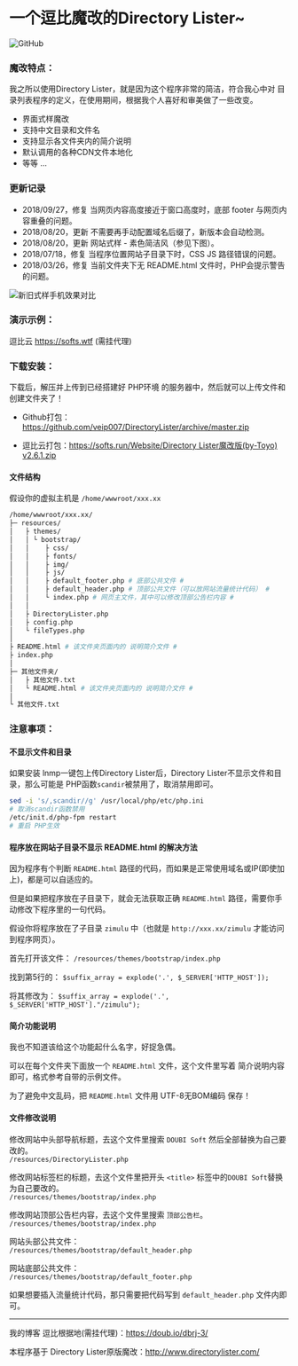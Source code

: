 # 一个逗比魔改的Directory Lister~


![GitHub](https://img.shields.io/github/license/mashape/apistatus.svg)


### 魔改特点：

我之所以使用Directory Lister，就是因为这个程序非常的简洁，符合我心中对 目录列表程序的定义，在使用期间，根据我个人喜好和审美做了一些改变。
- 界面式样魔改
- 支持中文目录和文件名
- 支持显示各文件夹内的简介说明
- 默认调用的各种CDN文件本地化
- 等等 ...

### 更新记录

 - 2018/09/27，修复 当网页内容高度接近于窗口高度时，底部 footer 与网页内容重叠的问题。
 - 2018/08/20，更新 不需要再手动配置域名后缀了，新版本会自动检测。
 - 2018/08/20，更新 网站式样 - 素色简洁风（参见下图）。
 - 2018/07/18，修复 当程序位置网站子目录下时，CSS JS 路径错误的问题。
 - 2018/03/26，修复 当前文件夹下无 README.html 文件时，PHP会提示警告的问题。
 
![新旧式样手机效果对比](https://github.com/veip007/DirectoryLister/raw/master/Compared.png)

### 演示示例：

逗比云 https://softs.wtf (需挂代理)

### 下载安装：

下载后，解压并上传到已经搭建好 PHP环境 的服务器中，然后就可以上传文件和创建文件夹了！

- Github打包：https://github.com/veip007/DirectoryLister/archive/master.zip

- 逗比云打包：[https://softs.run/Website/Directory Lister魔改版(by-Toyo) v2.6.1.zip](https://softs.run/Website/Directory%20Lister%E9%AD%94%E6%94%B9%E7%89%88%28by-Toyo%29%20v2.6.1.zip)

#### 文件结构
假设你的虚拟主机是 `/home/wwwroot/xxx.xx`
``` bash
/home/wwwroot/xxx.xx/
├─ resources/
│   ├ themes/
│   │ └ bootstrap/
│   │    ├ css/
│   │    ├ fonts/
│   │    ├ img/
│   │    ├ js/
│   │    ├ default_footer.php # 底部公共文件 #
│   │    ├ default_header.php # 顶部公共文件（可以放网站流量统计代码） #
│   │    └ index.php # 网页主文件，其中可以修改顶部公告栏内容 #
│   │
│   ├ DirectoryLister.php
│   ├ config.php
│   └ fileTypes.php
│
├ README.html # 该文件夹页面内的 说明简介文件 #
├ index.php
│
├─ 其他文件夹/
│   ├ 其他文件.txt
│   └ README.html # 该文件夹页面内的 说明简介文件 #
│
└ 其他文件.txt
```
### 注意事项：

#### 不显示文件和目录

如果安装 lnmp一键包上传Directory Lister后，Directory Lister不显示文件和目录，那么可能是 PHP函数` scandir `被禁用了，取消禁用即可。
``` bash
sed -i 's/,scandir//g' /usr/local/php/etc/php.ini
# 取消scandir函数禁用
/etc/init.d/php-fpm restart
# 重启 PHP生效
```
#### 程序放在网站子目录不显示 README.html 的解决方法

因为程序有个判断 `README.html` 路径的代码，而如果是正常使用域名或IP(即使加上)，都是可以自适应的。

但是如果把程序放在子目录下，就会无法获取正确 `README.html` 路径，需要你手动修改下程序里的一句代码。

假设你将程序放在了子目录 `zimulu` 中（也就是 `http://xxx.xx/zimulu` 才能访问到程序网页）。

首先打开该文件： `/resources/themes/bootstrap/index.php`  

找到第5行的： `$suffix_array = explode('.', $_SERVER['HTTP_HOST']);`  

将其修改为： `$suffix_array = explode('.', $_SERVER['HTTP_HOST']."/zimulu");`

#### 简介功能说明

我也不知道该给这个功能起什么名字，好捉急偶。

可以在每个文件夹下面放一个 `README.html` 文件，这个文件里写着 简介说明内容即可，格式参考自带的示例文件。

为了避免中文乱码，把 `README.html` 文件用 UTF-8无BOM编码 保存！

#### 文件修改说明

修改网站中头部导航标题，去这个文件里搜索 `DOUBI Soft` 然后全部替换为自己要改的。  
`/resources/DirectoryLister.php `

修改网站标签栏的标题，去这个文件里把开头 `<title>` 标签中的` DOUBI Soft `替换为自己要改的。  
`/resources/themes/bootstrap/index.php `

修改网站顶部公告栏内容，去这个文件里搜索 `顶部公告栏`。  
`/resources/themes/bootstrap/index.php `

网站头部公共文件：  
`/resources/themes/bootstrap/default_header.php `

网站底部公共文件：  
`/resources/themes/bootstrap/default_footer.php `

如果想要插入流量统计代码，那只需要把代码写到 `default_header.php` 文件内即可。

---

我的博客 逗比根据地(需挂代理)：https://doub.io/dbrj-3/

本程序基于 Directory Lister原版魔改：http://www.directorylister.com/
